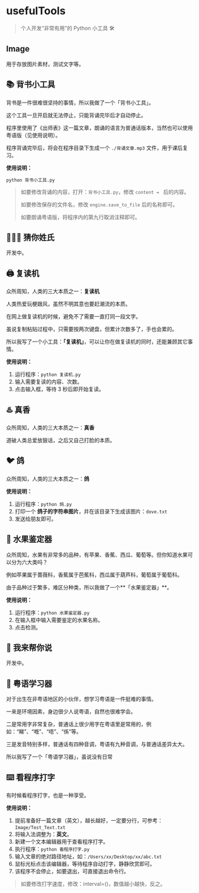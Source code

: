 # usefulTools

> 个人开发“非常有用”的 Python 小工具 🛠

## Image

用于存放图片素材，测试文字等。

## 📚 背书小工具

背书是一件很难很坚持的事情，所以我做了一个「背书小工具」。

这个工具一旦开启就无法停止，只能背诵完毕后才自动停止。

程序里使用了《出师表》这一篇文章，朗诵的语言为普通话版本，当然也可以使用粤语版（见使用说明）。

程序背诵完毕后，将会在程序目录下生成一个 `./背诵文章.mp3` 文件，用于课后复习。

**使用说明：**

`python 背书小工具.py`

> 如要修改背诵的内容，打开：`背书小工具.py`，修改 `content = ` 后的内容。
>
> 如要修改保存的文件名，修改 `engine.save_to_file` 后的名称即可。 
>
> 如要朗诵粤语版，将程序内的第九行取消注释即可。

## 🤷🏻‍♂️ 猜你姓氏

开发中。

## 🖨 复读机

众所周知，人类的三大本质之一：**复读机**

人类热爱玩梗跟风，虽然不明其意也要赶潮流的本质。

在网上做复读机的时候，避免不了需要一直打同一段文字。

虽说复制粘贴过程中，只需要按两次键盘，但累计次数多了，手也会累的。

所以我写了一个小工具：**「复读机」**，可以让你在做复读机的同时，还能兼顾其它事情。

**使用说明：**

1. 运行程序：`python 复读机.py`
2. 输入需要复读的内容、次数。
3. 点击输入框，等待 3 秒后即开始复读。

## ♨️ 真香

众所周知，人类的三大本质之一：**真香**

道破人类总爱放狠话，之后又自己打脸的本质。

## 🐦 鸽

众所周知，人类的三大本质之一：**鸽**

**使用说明：**

1. 运行程序：`python 鸽.py`
2. 打印一个 **鸽子的字符串图片**，并在该目录下生成该图片：`dove.txt`
3. 发送给朋友即可。

## 🍉 水果鉴定器

众所周知，水果有非常多的品种，有苹果、香蕉、西瓜、葡萄等。但你知道水果可以分为六大类吗？

例如苹果属于蔷薇科，香蕉属于芭蕉科，西瓜属于葫芦科，葡萄属于葡萄科。

由于品种过于繁多，难区分种类，所以我做了一个**「水果鉴定器」**。

**使用说明：**

1. 运行程序：`python 水果鉴定器.py`
2. 在输入框中输入需要鉴定的水果名称。
3. 点击检测。

## 💬 我来帮你说

开发中。

## 🔧 粤语学习器

对于出生在非粤语地区的小伙伴，想学习粤语是一件挺难的事情。

一来是环境因素，身边很少人说粤语，自然也很难学会。

二是常用字非常复杂，普通话上很少用字在粤语里是常用的，例如：“睇”、“嘅”、“唔”、“係”等。

三是发音特别多样，普通话有四种音调，粤语有九种音调，与普通话差异太大。

所以我写了一个「粤语学习器」，虽说没有日常

## ⌨️ 看程序打字

有时候看程序打字，也是一种享受。

**使用说明：**

1. 提前准备好一篇文章（英文），越长越好，一定要分行，可参考：`Image/Test_Text.txt`
1. 将输入法调整为：**英文**。
1. 新建一个文本编辑器用于查看程序打字。
1. 执行程序：`python 看程序打字.py`
1. 输入文章的绝对路径地址，如：`/Users/xx/Desktop/xx/abc.txt`
1. 鼠标光标点击该编辑器，等待程序自动打字，静静欣赏即可。
1. 该程序不会停止，如要退出，可直接退出命令行。

> 如要修改打字速度，修改：interval=()，数值越小越快，反之。

